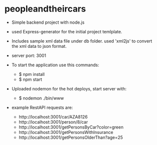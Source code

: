 # peopleandtheircars

* Simple backend project with node.js
* used Express-generator for the initial project temlplate.
* Includes sample xml data file under db folder. used 'xml2js' to convert the xml data to json format.

* server port: 3001
* To start the application use this commands:
    - $ npm install
    - $ npm start
* Uploaded nodemon for the hot deploys, start server with: 
    - $ nodemon ./bin/www    

* example RestAPI requests are:
    - http://localhost:3001/car/AZA8126
    - http://localhost:3001/person/8/car
    - http://localhost:3001/getPersonsByCar?color=green
    - http://localhost:3001/getPersonsWithInsurance
    - http://localhost:3001/getPersonsOlderThan?age=25
    
